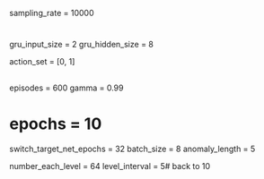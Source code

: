 sampling_rate = 10000

#
gru_input_size = 2
gru_hidden_size = 8

action_set = [0, 1]

##
episodes = 600
gamma = 0.99
# epochs = 10
switch_target_net_epochs = 32
batch_size = 8
anomaly_length = 5

number_each_level = 64
level_interval = 5# back to 10
